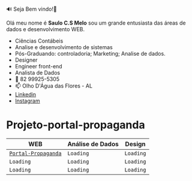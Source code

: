🔊 Seja Bem vindo!👋

Olá meu nome é **Saulo C.S Melo**  sou um grande entusiasta das áreas de dados e desenvolvimento WEB.
- Ciências Contábeis
- Analise e desenvolvimento de sistemas
- Pós-Graduando: controladoria; Marketing; Analise de dados.
- Designer
- Engineer front-end
- Analista de Dados
- 💬 82 99925-5305
- 📫 Olho D'Água das Flores - AL
- [Linkedin](http://https://www.linkedin.com/in/saulo-carvalho-dos-santos-melo-826077194/)
- [Instagram](https://www.instagram.com/sauloc.smelo/)
# Projeto-portal-propaganda



|WEB             |Análise de Dados               |Design                      |
|----------------|-------------------------------|-----------------------------|
|[`Portal-Propaganda`](https://www.instagram.com/sauloc.smelo/)|`Loading` |`Loading`            |
|`Loading`     |`Loading`            |`Loading`           |
|`Loading`        |`Loading`|`Loading`|





